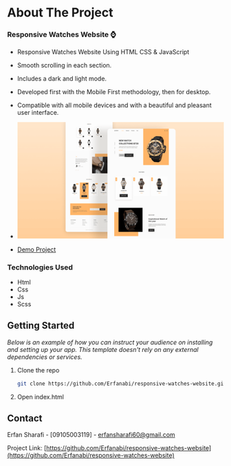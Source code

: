 <!-- ABOUT THE PROJECT -->

# About The Project

### Responsive Watches Website ⌚

- Responsive Watches Website Using HTML CSS & JavaScript
- Smooth scrolling in each section.
- Includes a dark and light mode.
- Developed first with the Mobile First methodology, then for desktop.
- Compatible with all mobile devices and with a beautiful and pleasant user interface.

- [![Product Name Screen Shot][product-screenshot]](https://example.com)


- [Demo Project](https://responsive-watches-website-beta.vercel.app/)

### Technologies Used

- Html
- Css
- Js
- Scss

## Getting Started

_Below is an example of how you can instruct your audience on installing and setting up your app. This template doesn't rely on any external dependencies or services._

1. Clone the repo
   ```sh
   git clone https://github.com/Erfanabi/responsive-watches-website.git
   ```
2. Open index.html

<!-- CONTACT -->

## Contact

Erfan Sharafi - [09105003119] - erfansharafi60@gmail.com

Project Link: [https://github.com/Erfanabi/responsive-watches-website](https://github.com/Erfanabi/responsive-watches-website)


<!-- MARKDOWN LINKS & IMAGES -->
<!-- https://www.markdownguide.org/basic-syntax/#reference-style-links -->
[product-screenshot]: preview.png
